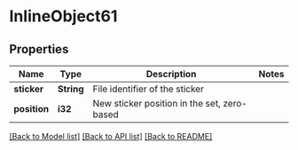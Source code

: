 # InlineObject61

## Properties

Name | Type | Description | Notes
------------ | ------------- | ------------- | -------------
**sticker** | **String** | File identifier of the sticker | 
**position** | **i32** | New sticker position in the set, zero-based | 

[[Back to Model list]](../README.md#documentation-for-models) [[Back to API list]](../README.md#documentation-for-api-endpoints) [[Back to README]](../README.md)


